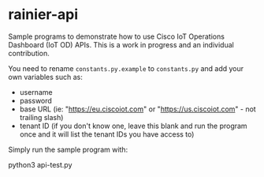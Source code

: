 # rainier-api
Sample programs to demonstrate how to use Cisco IoT Operations Dashboard (IoT OD) APIs. This is a work in progress and an individual contribution. 

You need to rename `constants.py.example` to `constants.py` and add your own variables such as:
* username
* password
* base URL (ie: "https://eu.ciscoiot.com" or "https://us.ciscoiot.com" - not trailing slash)
* tenant ID (if you don't know one, leave this blank and run the program once and it will list the tenant IDs you have access to)

Simply run the sample program with:

python3 api-test.py
